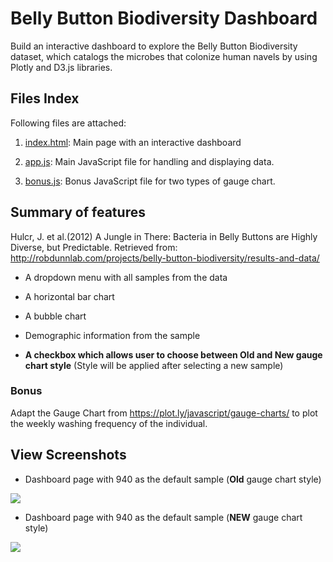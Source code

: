 # Belly Button Biodiversity Dashboard
Build an interactive dashboard to explore the Belly Button Biodiversity dataset, which catalogs the microbes that colonize human navels by using Plotly and D3.js libraries.

## Files Index

Following files are attached:

1. <a href="https://github.com/kk-deng/Plotly-Challenge/blob/main/index.html">index.html</a>: Main page with an interactive dashboard

2. <a href="https://github.com/kk-deng/Plotly-Challenge/blob/main/static/js/app.js">app.js</a>: Main JavaScript file for handling and displaying data. 

3. <a href="https://github.com/kk-deng/Plotly-Challenge/blob/main/static/js/bonus.js">bonus.js</a>: Bonus JavaScript file for two types of gauge chart. 

## Summary of features

Hulcr, J. et al.(2012) A Jungle in There: Bacteria in Belly Buttons are Highly Diverse, but Predictable. Retrieved from: http://robdunnlab.com/projects/belly-button-biodiversity/results-and-data/

* A dropdown menu with all samples from the data

* A horizontal bar chart

* A bubble chart

* Demographic information from the sample

* **A checkbox which allows user to choose between Old and New gauge chart style** (Style will be applied after selecting a new sample)

### Bonus

Adapt the Gauge Chart from https://plot.ly/javascript/gauge-charts/ to plot the weekly washing frequency of the individual.



## View Screenshots
* Dashboard page with 940 as the default sample (**Old** gauge chart style)

<img src="https://github.com/kk-deng/Plotly-Challenge/blob/main/Screenshots/dashboard.png">

* Dashboard page with 940 as the default sample (**NEW** gauge chart style)

<img src="https://github.com/kk-deng/Plotly-Challenge/blob/main/Screenshots/dashboard_new_style.png">
